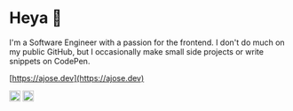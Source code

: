# Heya 👋

I'm a Software Engineer with a passion for the frontend. I don't do much on my public GitHub, but I occasionally make small side projects or write snippets on CodePen.

[https://ajose.dev](https://ajose.dev)

<a href="https://codepen.io/ajosedev" target="blank"><img align="center" src="https://cdn.jsdelivr.net/npm/simple-icons@3.0.1/icons/codepen.svg" alt="ajosedev" height="20" width="20" /></a>
<a href="https://linkedin.com/in/ajosedev" target="blank"><img align="center" src="https://cdn.jsdelivr.net/npm/simple-icons@3.0.1/icons/linkedin.svg" alt="ajosedev" height="20" width="20" /></a>
